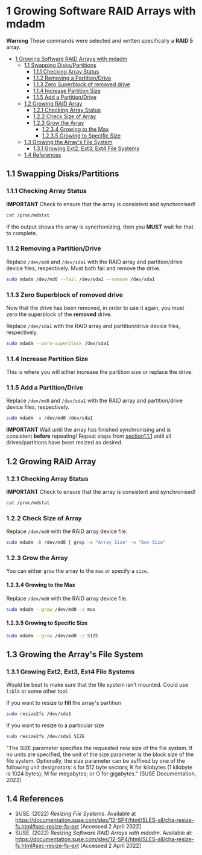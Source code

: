 # 1 Growing Software RAID Arrays with mdadm

**Warning** These commands were selected and written specifically a **RAID 5** array.

- [1 Growing Software RAID Arrays with mdadm](#1-growing-software-raid-arrays-with-mdadm)
  - [1.1 Swapping Disks/Partitions](#11-swapping-diskspartitions)
    - [1.1.1 Checking Array Status](#111-checking-array-status)
    - [1.1.2 Removing a Partition/Drive](#112-removing-a-partitiondrive)
    - [1.1.3 Zero Superblock of removed drive](#113-zero-superblock-of-removed-drive)
    - [1.1.4 Increase Partition Size](#114-increase-partition-size)
    - [1.1.5 Add a Partition/Drive](#115-add-a-partitiondrive)
  - [1.2 Growing RAID Array](#12-growing-raid-array)
    - [1.2.1 Checking Array Status](#121-checking-array-status)
    - [1.2.2 Check Size of Array](#122-check-size-of-array)
    - [1.2.3 Grow the Array](#123-grow-the-array)
      - [1.2.3.4 Growing to the Max](#1234-growing-to-the-max)
      - [1.2.3.5 Growing to Specific Size](#1235-growing-to-specific-size)
  - [1.3 Growing the Array's File System](#13-growing-the-arrays-file-system)
    - [1.3.1 Growing Ext2, Ext3, Ext4 File Systems](#131-growing-ext2-ext3-ext4-file-systems)
  - [1.4 References](#14-references)

## 1.1 Swapping Disks/Partitions

### 1.1.1 Checking Array Status

**IMPORTANT** Check to ensure that the array is consistent and synchronised!

```bash
cat /proc/mdstat
```

If the output shows the array is syncrhonizing, then you **MUST** wait for that to complete.

### 1.1.2 Removing a Partition/Drive

Replace `/dev/md0` and `/dev/sda1` with the RAID array and partition/drive device files, respectively.
Must both fail and remove the drive.

```bash
sudo mdadm /dev/md0 --fail /dev/sda1 --remove /dev/sda1
```

### 1.1.3 Zero Superblock of removed drive

Now that the drive has been removed, in order to use it again, you must zero the superblock of the **removed** drive.

Replace `/dev/sda1` with the RAID array and partition/drive device files, respectively.

```bash
sudo mdadm --zero-superblock /dev/sda1
```

### 1.1.4 Increase Partition Size

This is where you will either increase the partition size or replace the drive.

### 1.1.5 Add a Partition/Drive

Replace `/dev/md0` and `/dev/sda1` with the RAID array and partition/drive device files, respectively.

```bash
sudo mdadm -a /dev/md0 /dev/sda1
```

**IMPORTANT** Wait until the array has finished synchronising and is consistent **before** repeating!
Repeat steps from [section1.1.1](#111-checking-array-status) until all drives/partitions have been resized as desired.

## 1.2 Growing RAID Array

### 1.2.1 Checking Array Status

**IMPORTANT** Check to ensure that the array is consistent and synchronised!

```bash
cat /proc/mdstat
```

### 1.2.2 Check Size of Array

Replace `/dev/md0` with the RAID array device file.

```bash
sudo mdadm -D /dev/md0 | grep -e "Array Size" -e "Dev Size"
```

### 1.2.3 Grow the Array

You can either `grow` the array to the `max` or specify a `size`.

#### 1.2.3.4 Growing to the Max

Replace `/dev/md0` with the RAID array device file.

```bash
sudo mdadm --grow /dev/md0 -z max
```

#### 1.2.3.5 Growing to Specific Size

```bash
sudo mdadm --grow /dev/md0 -z SIZE
```

## 1.3 Growing the Array's File System

### 1.3.1 Growing Ext2, Ext3, Ext4 File Systems

Would be best to make sure that the file system isn't mounted. Could use `lsblk` or some other tool.

If you want to resize to **fill** the array's partition

```bash
sudo resize2fs /dev/sda1

```

If you want to resize to a particular size

```bash
sudo resize2fs /dev/sda1 SIZE
```

"The SIZE parameter specifies the requested new size of the file system. If no units are specified, the unit of the size parameter is the block size of the file system. Optionally, the size parameter can be suffixed by one of the following unit designators: s for 512 byte sectors; K for kilobytes (1 kilobyte is 1024 bytes); M for megabytes; or G for gigabytes." (SUSE Documentation, 2022)

## 1.4 References

- SUSE. (2022) *Resizing File Systems*. Available at <https://documentation.suse.com/sles/12-SP4/html/SLES-all/cha-resize-fs.html#sec-resize-fs-ext> [Accessed 2 April 2022]
- SUSE. (2022) *Resizing Software RAID Arrays with mdadm*. Available at: <https://documentation.suse.com/sles/12-SP4/html/SLES-all/cha-resize-fs.html#sec-resize-fs-ext> [Accessed 2 April 2022]
